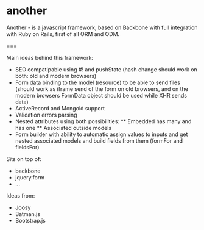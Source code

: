 another
=======

Another - is a javascript framework, based on Backbone with full integration with Ruby on Rails, first of all ORM and ODM.

===

Main ideas behind this framework:

* SEO compatipable using #! and pushState (hash change should work on both: old and modern browsers)
* Form data binding to the model (resource) to be able to send files (should work as iframe send of the form on old browsers, and on the modern browsers FormData object should be used while XHR sends data)
* ActiveRecord and Mongoid support
* Validation errors parsing
* Nested attributes using both possibilities:
** Embedded has many and has one
** Associated outside models
* Form builder with ability to automatic assign values to inputs and get nested associated models and build fields from them (formFor and fieldsFor)


Sits on top of:

* backbone
* jquery.form
* ...

Ideas from:

* Joosy
* Batman.js
* Bootstrap.js